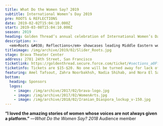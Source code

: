 ```yaml
---
title: What Do the Women Say? 2019
subtitle: International Women’s Day 2019
pre: ROOTS & REFLECTIONS
date: 2019-02-02T15:04:10.000Z
start: 2019-03-08T15:04:10.000Z
season: 2019
heading: Golden Thread’s annual celebration of International Women’s Day
description: >-
  <em>Roots &#038; Reflections</em> showcases leading Middle Eastern women artists working at the crossroads of tradition and experimentation: master contemporary Maghreb dance artist <strong>Amel Tafsout</strong> will perform; stand-up comedian <strong>Zahra Noorbakhsh</strong> will share excerpts from her upcoming world premiere <em>On Behalf of All Muslims, a Comedy Special</em>; filmmaker <strong>Nadia Shihab</strong> will present an excerpt of her new feature <em>JaddoLand</em> about her Iraqi Turkmen family; and Golden Thread Resident Artist <strong>Nora El Samahy</strong> will perform <em>Brass Knuckles</em> by Yussef El Guindi, to be featured in ReOrient 2019. After the presentations, Founding Artistic Director <strong>Torange Yeghiazarian</strong> will facilitate a conversation with the participating artists and the audience.
titleimage: /img/archive/2019/02/Slider_Roots.jpg
stage: Brava Theater Center
address: 2781 24th Street, San Francisco
ticketlink: https://goldenthread.secure.force.com/ticket/#sections_a0Ff100000cyMHTEA2
ticketinfo: Tickets are $15-$20. No one will be turned away for lack of funds.
featuring: Amel Tafsout, Zahra Noorbakhsh, Nadia Shihab, and Nora El Samahy
bottom: 
  heading: Sponsors
  logos:
    - image: /img/archive/2017/02/brava-logo.jpg
    - image: /img/archive/2017/02/WomenArts.jpg
    - image: /img/archive/2018/02/Iranian_Diaspora_lockup_v-150.jpg
---
```


<strong>&#8220;I loved the amazing stories of women whose voices are not always given a platform.&#8221;</strong> —<em>What Do the Women Say? 2018</em> Audience member